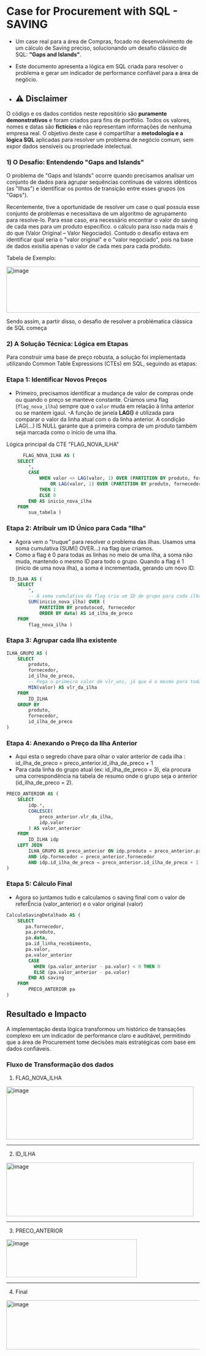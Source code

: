 # Case for Procurement with SQL - SAVING
- Um case real para a área de Compras, focado no desenvolvimento de um cálculo de Saving preciso, solucionando um desafio clássico de SQL: **"Gaps and Islands"**.

- Este documento apresenta a lógica em SQL criada para resolver o problema e gerar um indicador de performance confiável para a área de negócio.

- ## ⚠️ Disclaimer
O código e os dados contidos neste repositório são **puramente demonstrativos** e foram criados para fins de portfólio. Todos os valores, nomes e datas são **fictícios** e não representam informações de nenhuma empresa real. O objetivo deste case é compartilhar a **metodologia e a lógica SQL** aplicadas para resolver um problema de negócio comum, sem expor dados sensíveis ou propriedade intelectual.
  
### 1) O Desafio: Entendendo "Gaps and Islands"

O problema de "Gaps and Islands" ocorre quando precisamos analisar um conjunto de dados para agrupar sequências contínuas de valores idênticos (as "Ilhas") e identificar os pontos de transição entre esses grupos (os "Gaps").

Recentemente, tive a oportunidade de resolver um case o qual possuia esse conjunto de problemas e necessitava de um algoritmo de agrupamento para resolve-lo. Para esse caso, era necessário encontrar o valor do saving de cada mes para um produto específico. o cálculo para isso nada mais é do que (Valor Original – Valor Negociado). Contudo o desafio estava em identificar qual seria o "valor original" e o "valor negociado", pois na base de dados exisitia apenas o valor de cada mes para cada produto. 

Tabela de Exemplo:

<img width="739" height="120" alt="image" src="https://github.com/user-attachments/assets/c6dc8b49-9dbd-403d-bbf8-b30c2eac3edb" />

Sendo assim, a partir disso, o desafio de resolver a problématica clássica de SQL começa

### 2) A Solução Técnica: Lógica em Etapas

Para construir uma base de preço robusta, a solução foi implementada utilizando Common Table Expressions (CTEs) em SQL, seguindo as etapas:

### **Etapa 1: Identificar Novos Preços**

- Primeiro, precisamos identificar a mudança de valor de compras onde ou quando o preço se manteve constante. Criamos uma flag (`flag_nova_ilha`) sempre que o `valor` muda em relação à linha anterior ou se mantem igaul. 
-A função de janela **LAG()** é utilizada para comparar o valor da linha atual com o da linha anterior. A condição LAG(...) IS NULL garante que a primeira compra de um produto também seja marcada como o início de uma ilha. 

Lógica principal da CTE "FLAG_NOVA_ILHA"

```SQL
      FLAG_NOVA_ILHA AS (
    SELECT
        *,
        CASE
            WHEN valor <> LAG(valor, 1) OVER (PARTITION BY produto, fornecedor ORDER BY data)
                OR LAG(valor, 1) OVER (PARTITION BY produto, fornecedor ORDER BY data) IS NULL
            THEN 1
            ELSE 0
        END AS inicio_nova_ilha
    FROM
        sua_tabela )
```

### **Etapa 2: Atribuir um ID Único para Cada "Ilha"** 

- Agora vem o "truque" para resolver o problema das ilhas. Usamos uma soma cumulativa (SUM() OVER...) na flag que criamos.
- Como a flag é 0 para todas as linhas no meio de uma ilha, a soma não muda, mantendo o mesmo ID para todo o grupo. Quando a flag é 1 (início de uma nova ilha), a soma é incrementada, gerando um novo ID.

```SQL
 ID_ILHA AS (
    SELECT
        *,
        -- A soma cumulativa da flag cria um ID de grupo para cada ilha
        SUM(inicio_nova_ilha) OVER (
            PARTITION BY produtocod, fornecedor 
            ORDER BY data) AS id_ilha_de_preco
    FROM
        flag_nova_ilha )  
```

### **Etapa 3: Agrupar cada Ilha existente**
```SQL
ILHA_GRUPO AS (
    SELECT
        produto,
        fornecedor,
        id_ilha_de_preco,
        -- Pega o primeiro valor de vlr_uni, já que é o mesmo para toda a ilha
        MIN(valor) AS vlr_da_ilha
    FROM
        ID_ILHA
    GROUP BY
        produto,
        fornecedor,
        id_ilha_de_preco
)
```

### **Etapa 4: Anexando o Preço da Ilha Anterior**

- Aqui esta o segredo chave para olhar o valor anterior de cada ilha :  id_ilha_de_preco = preco_anterior.id_ilha_de_preco + 1
-  Para cada linha do grupo atual (ex: id_ilha_de_preco = 3), ela procura uma correspondência na tabela de resumo onde o grupo seja o anterior (id_ilha_de_preco = 2).
```SQL
PRECO_ANTERIOR AS (
    SELECT
        idp.*, 
        COALESCE(
            preco_anterior.vlr_da_ilha,          
            idp.valor          
        ) AS valor_anterior
    FROM
        ID_ILHA idp
    LEFT JOIN
        ILHA_GRUPO AS preco_anterior ON idp.produto = preco_anterior.produto
        AND idp.fornecedor = preco_anterior.fornecedor
        AND idp.id_ilha_de_preco = preco_anterior.id_ilha_de_preco + 1
)
```

### **Etapa 5: Cálculo Final**
- Agora so juntamos tudo e calculamos o saving final com o valor de referÊncia (valor_anterior) e o valor original (valor)

```SQL
CalculoSavingDetalhado AS (
    SELECT
       pa.fornecedor,
       pa.produto,
       pa.data,
       pa.id_linha_recebimento,
       pa.valor,
       pa.valor_anterior
        CASE 
          WHEN (pa.valor_anterior - pa.valor) < 0 THEN 0
          ELSE (pa.valor_anterior - pa.valor)
        END AS saving
    FROM
        PRECO_ANTERIOR pa
)
```

## **Resultado e Impacto**
A implementação desta lógica transformou um histórico de transações complexo em um indicador de performance claro e auditável, permitindo que a área de Procurement tome decisões mais estratégicas com base em dados confiáveis.


### Fluxo de Transformação dos dados

1. FLAG_NOVA_ILHA
<img width="488" height="138" alt="image" src="https://github.com/user-attachments/assets/05781659-3bcc-46e9-a434-709b9eef895e" />

--------------------------------------------------------------------------------------------------------------------------------------

2. ID_ILHA
<img width="488" height="140" alt="image" src="https://github.com/user-attachments/assets/403b88fc-7adc-456e-92a4-1315cbc6bc19" />

--------------------------------------------------------------------------------------------------------------------------------------

3. PRECO_ANTERIOR
<img width="340" height="99" alt="image" src="https://github.com/user-attachments/assets/91dcdfce-4bea-48df-ab74-e4b5dc4e3cd8" />

--------------------------------------------------------------------------------------------------------------------------------------

4. Final 
<img width="599" height="128" alt="image" src="https://github.com/user-attachments/assets/464b25b9-13d6-471a-84f1-ae232c4bf0e8" />




